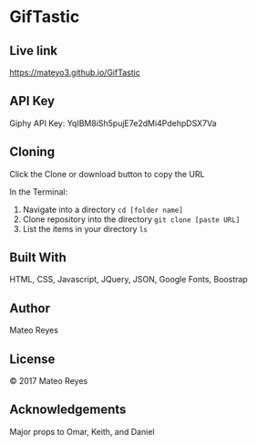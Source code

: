 # GifTastic

## Live link
https://mateyo3.github.io/GifTastic

## API Key
Giphy API Key: YqIBM8iSh5pujE7e2dMi4PdehpDSX7Va


## Cloning
Click the Clone or download button to copy the URL

In the Terminal:
1. Navigate into a directory
`cd [folder name]`
2. Clone repository into the directory
`git clone [paste URL]`
3. List the items in your directory
`ls`

## Built With
HTML, CSS, Javascript, JQuery, JSON, Google Fonts, Boostrap

## Author
Mateo Reyes

## License
&copy; 2017 Mateo Reyes

## Acknowledgements
Major props to Omar, Keith, and Daniel